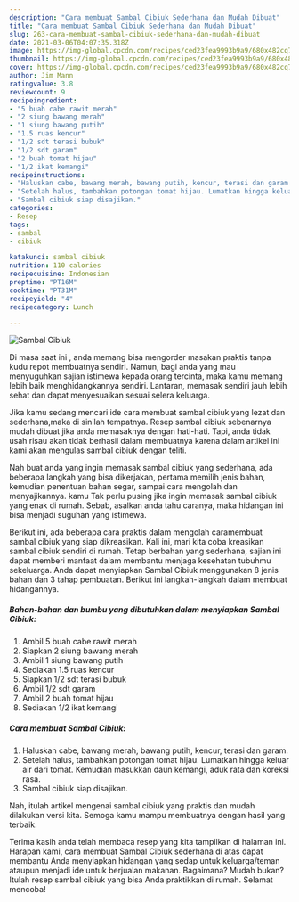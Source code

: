 ```yaml
---
description: "Cara membuat Sambal Cibiuk Sederhana dan Mudah Dibuat"
title: "Cara membuat Sambal Cibiuk Sederhana dan Mudah Dibuat"
slug: 263-cara-membuat-sambal-cibiuk-sederhana-dan-mudah-dibuat
date: 2021-03-06T04:07:35.318Z
image: https://img-global.cpcdn.com/recipes/ced23fea9993b9a9/680x482cq70/sambal-cibiuk-foto-resep-utama.jpg
thumbnail: https://img-global.cpcdn.com/recipes/ced23fea9993b9a9/680x482cq70/sambal-cibiuk-foto-resep-utama.jpg
cover: https://img-global.cpcdn.com/recipes/ced23fea9993b9a9/680x482cq70/sambal-cibiuk-foto-resep-utama.jpg
author: Jim Mann
ratingvalue: 3.8
reviewcount: 9
recipeingredient:
- "5 buah cabe rawit merah"
- "2 siung bawang merah"
- "1 siung bawang putih"
- "1.5 ruas kencur"
- "1/2 sdt terasi bubuk"
- "1/2 sdt garam"
- "2 buah tomat hijau"
- "1/2 ikat kemangi"
recipeinstructions:
- "Haluskan cabe, bawang merah, bawang putih, kencur, terasi dan garam."
- "Setelah halus, tambahkan potongan tomat hijau. Lumatkan hingga keluar air dari tomat. Kemudian masukkan daun kemangi, aduk rata dan koreksi rasa."
- "Sambal cibiuk siap disajikan."
categories:
- Resep
tags:
- sambal
- cibiuk

katakunci: sambal cibiuk 
nutrition: 110 calories
recipecuisine: Indonesian
preptime: "PT16M"
cooktime: "PT31M"
recipeyield: "4"
recipecategory: Lunch

---
```



![Sambal Cibiuk](https://img-global.cpcdn.com/recipes/ced23fea9993b9a9/680x482cq70/sambal-cibiuk-foto-resep-utama.jpg)

Di masa  saat ini , anda memang bisa mengorder masakan praktis tanpa kudu repot membuatnya sendiri. Namun, bagi anda yang mau menyuguhkan sajian istimewa kepada orang tercinta, maka kamu memang lebih baik menghidangkannya sendiri. Lantaran, memasak sendiri jauh lebih sehat dan dapat menyesuaikan sesuai selera keluarga.

Jika kamu sedang mencari ide cara membuat sambal cibiuk yang lezat dan sederhana,maka di sinilah tempatnya. Resep sambal cibiuk  sebenarnya mudah dibuat jika anda memasaknya dengan hati-hati. Tapi, anda tidak usah risau akan tidak berhasil dalam membuatnya 
karena dalam artikel ini kami akan mengulas sambal cibiuk dengan teliti.  



Nah buat anda yang ingin memasak sambal cibiuk yang sederhana, ada beberapa langkah yang bisa dikerjakan, pertama memilih jenis bahan, kemudian penentuan bahan segar, sampai cara mengolah dan menyajikannya. kamu Tak perlu pusing jika ingin memasak sambal cibiuk yang enak di rumah. Sebab, asalkan anda  tahu caranya, maka hidangan ini bisa menjadi suguhan yang istimewa.

Berikut ini, ada beberapa cara praktis  dalam mengolah caramembuat sambal cibiuk yang siap dikreasikan. Kali ini, mari kita coba kreasikan sambal cibiuk sendiri di rumah. Tetap berbahan yang sederhana, sajian ini dapat memberi manfaat dalam membantu menjaga kesehatan tubuhmu sekeluarga. Anda dapat menyiapkan Sambal Cibiuk menggunakan 8 jenis bahan dan 3 tahap pembuatan. Berikut ini langkah-langkah dalam membuat hidangannya.

<!--inarticleads1-->

##### Bahan-bahan dan bumbu yang dibutuhkan dalam menyiapkan Sambal Cibiuk:

1. Ambil 5 buah cabe rawit merah
1. Siapkan 2 siung bawang merah
1. Ambil 1 siung bawang putih
1. Sediakan 1.5 ruas kencur
1. Siapkan 1/2 sdt terasi bubuk
1. Ambil 1/2 sdt garam
1. Ambil 2 buah tomat hijau
1. Sediakan 1/2 ikat kemangi




<!--inarticleads2-->

##### Cara membuat Sambal Cibiuk:

1. Haluskan cabe, bawang merah, bawang putih, kencur, terasi dan garam.
1. Setelah halus, tambahkan potongan tomat hijau. Lumatkan hingga keluar air dari tomat. Kemudian masukkan daun kemangi, aduk rata dan koreksi rasa.
1. Sambal cibiuk siap disajikan.




Nah, itulah artikel mengenai  sambal cibiuk  yang praktis dan mudah dilakukan versi kita. Semoga kamu mampu membuatnya dengan hasil yang terbaik. 

Terima kasih anda telah membaca resep yang kita tampilkan di halaman ini. Harapan kami, cara membuat  Sambal Cibiuk sederhana di atas dapat membantu Anda menyiapkan hidangan yang sedap untuk keluarga/teman ataupun menjadi ide untuk berjualan makanan. Bagaimana? Mudah bukan? Itulah resep sambal cibiuk yang bisa Anda praktikkan di rumah. Selamat mencoba!

